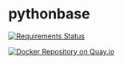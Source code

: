 pythonbase
==========

[![Requirements Status](https://requires.io/github/bastianh/pythonbase/requirements.png?branch=master)](https://requires.io/github/bastianh/pythonbase/requirements/?branch=master)

[![Docker Repository on Quay.io](https://quay.io/repository/bastianhoyer/pythonbase/status "Docker Repository on Quay.io")](https://quay.io/repository/bastianhoyer/pythonbase)